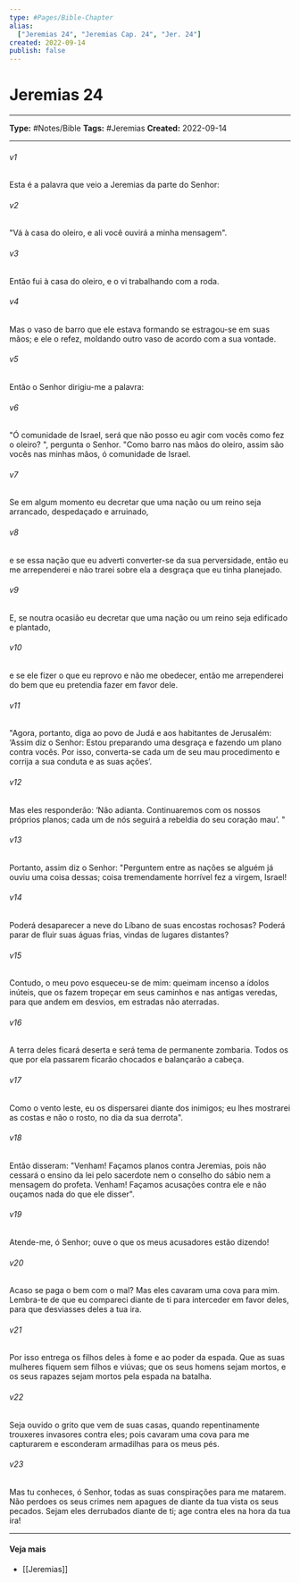 ```yaml
---
type: #Pages/Bible-Chapter
alias:
  ["Jeremias 24", "Jeremias Cap. 24", "Jer. 24"]
created: 2022-09-14
publish: false
---
```


# Jeremias 24

---

**Type:** #Notes/Bible
**Tags:** #Jeremias
**Created:** 2022-09-14

---

###### v1
Esta é a palavra que veio a Jeremias da parte do Senhor:
###### v2
"Vá à casa do oleiro, e ali você ouvirá a minha mensagem".
###### v3
Então fui à casa do oleiro, e o vi trabalhando com a roda.
###### v4
Mas o vaso de barro que ele estava formando se estragou-se em suas mãos; e ele o refez, moldando outro vaso de acordo com a sua vontade.
###### v5
Então o Senhor dirigiu-me a palavra:
###### v6
"Ó comunidade de Israel, será que não posso eu agir com vocês como fez o oleiro? ", pergunta o Senhor. "Como barro nas mãos do oleiro, assim são vocês nas minhas mãos, ó comunidade de Israel.
###### v7
Se em algum momento eu decretar que uma nação ou um reino seja arrancado, despedaçado e arruinado,
###### v8
e se essa nação que eu adverti converter-se da sua perversidade, então eu me arrependerei e não trarei sobre ela a desgraça que eu tinha planejado.
###### v9
E, se noutra ocasião eu decretar que uma nação ou um reino seja edificado e plantado,
###### v10
e se ele fizer o que eu reprovo e não me obedecer, então me arrependerei do bem que eu pretendia fazer em favor dele.
###### v11
"Agora, portanto, diga ao povo de Judá e aos habitantes de Jerusalém: ‘Assim diz o Senhor: Estou preparando uma desgraça e fazendo um plano contra vocês. Por isso, converta-se cada um de seu mau procedimento e corrija a sua conduta e as suas ações’.
###### v12
Mas eles responderão: ‘Não adianta. Continuaremos com os nossos próprios planos; cada um de nós seguirá a rebeldia do seu coração mau’. "
###### v13
Portanto, assim diz o Senhor: "Perguntem entre as nações se alguém já ouviu uma coisa dessas; coisa tremendamente horrível fez a virgem, Israel!
###### v14
Poderá desaparecer a neve do Líbano de suas encostas rochosas? Poderá parar de fluir suas águas frias, vindas de lugares distantes?
###### v15
Contudo, o meu povo esqueceu-se de mim: queimam incenso a ídolos inúteis, que os fazem tropeçar em seus caminhos e nas antigas veredas, para que andem em desvios, em estradas não aterradas.
###### v16
A terra deles ficará deserta e será tema de permanente zombaria. Todos os que por ela passarem ficarão chocados e balançarão a cabeça.
###### v17
Como o vento leste, eu os dispersarei diante dos inimigos; eu lhes mostrarei as costas e não o rosto, no dia da sua derrota".
###### v18
Então disseram: "Venham! Façamos planos contra Jeremias, pois não cessará o ensino da lei pelo sacerdote nem o conselho do sábio nem a mensagem do profeta. Venham! Façamos acusações contra ele e não ouçamos nada do que ele disser".
###### v19
Atende-me, ó Senhor; ouve o que os meus acusadores estão dizendo!
###### v20
Acaso se paga o bem com o mal? Mas eles cavaram uma cova para mim. Lembra-te de que eu compareci diante de ti para interceder em favor deles, para que desviasses deles a tua ira.
###### v21
Por isso entrega os filhos deles à fome e ao poder da espada. Que as suas mulheres fiquem sem filhos e viúvas; que os seus homens sejam mortos, e os seus rapazes sejam mortos pela espada na batalha.
###### v22
Seja ouvido o grito que vem de suas casas, quando repentinamente trouxeres invasores contra eles; pois cavaram uma cova para me capturarem e esconderam armadilhas para os meus pés.
###### v23
Mas tu conheces, ó Senhor, todas as suas conspirações para me matarem. Não perdoes os seus crimes nem apagues de diante da tua vista os seus pecados. Sejam eles derrubados diante de ti; age contra eles na hora da tua ira!


---

#### Veja mais

- [[Jeremias]]
